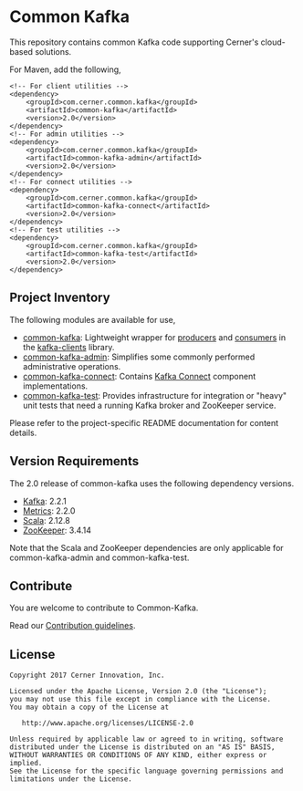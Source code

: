 # Common Kafka

This repository contains common Kafka code supporting Cerner's cloud-based solutions.

For Maven, add the following,

```
<!-- For client utilities -->
<dependency>
    <groupId>com.cerner.common.kafka</groupId>
    <artifactId>common-kafka</artifactId>
    <version>2.0</version>
</dependency>
<!-- For admin utilities -->
<dependency>
    <groupId>com.cerner.common.kafka</groupId>
    <artifactId>common-kafka-admin</artifactId>
    <version>2.0</version>
</dependency>
<!-- For connect utilities -->
<dependency>
    <groupId>com.cerner.common.kafka</groupId>
    <artifactId>common-kafka-connect</artifactId>
    <version>2.0</version>
</dependency>
<!-- For test utilities -->
<dependency>
    <groupId>com.cerner.common.kafka</groupId>
    <artifactId>common-kafka-test</artifactId>
    <version>2.0</version>
</dependency>
```

## Project Inventory

The following modules are available for use,

* [common-kafka](common-kafka/README.md): Lightweight wrapper for
[producers](http://kafka.apache.org/0102/javadoc/org/apache/kafka/clients/producer/KafkaProducer.html)
and [consumers](http://kafka.apache.org/0102/javadoc/org/apache/kafka/clients/consumer/KafkaConsumer.html)
in the [kafka-clients](https://github.com/apache/kafka/tree/trunk/clients) library.
* [common-kafka-admin](common-kafka-admin/README.md): Simplifies some commonly performed administrative
operations.
* [common-kafka-connect](common-kafka-connect/README.md): Contains
[Kafka Connect](http://kafka.apache.org/documentation.html#connect) component implementations.
* [common-kafka-test](common-kafka-test/README.md): Provides infrastructure for integration or "heavy"
unit tests that need a running Kafka broker and ZooKeeper service.

Please refer to the project-specific README documentation for content details.

## Version Requirements

The 2.0 release of common-kafka uses the following dependency versions.

* [Kafka](http://kafka.apache.org/): 2.2.1
* [Metrics](http://metrics.dropwizard.io/): 2.2.0
* [Scala](https://scala-lang.org/): 2.12.8
* [ZooKeeper](https://zookeeper.apache.org/): 3.4.14

Note that the Scala and ZooKeeper dependencies are only applicable for common-kafka-admin and
common-kafka-test.

## Contribute

You are welcome to contribute to Common-Kafka.

Read our [Contribution guidelines](CONTRIBUTING.md).

## License

```
Copyright 2017 Cerner Innovation, Inc.

Licensed under the Apache License, Version 2.0 (the "License");
you may not use this file except in compliance with the License.
You may obtain a copy of the License at

   http://www.apache.org/licenses/LICENSE-2.0

Unless required by applicable law or agreed to in writing, software
distributed under the License is distributed on an "AS IS" BASIS,
WITHOUT WARRANTIES OR CONDITIONS OF ANY KIND, either express or implied.
See the License for the specific language governing permissions and
limitations under the License.
